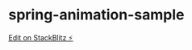 # spring-animation-sample

[Edit on StackBlitz ⚡️](https://stackblitz.com/edit/spring-animation-sample)
